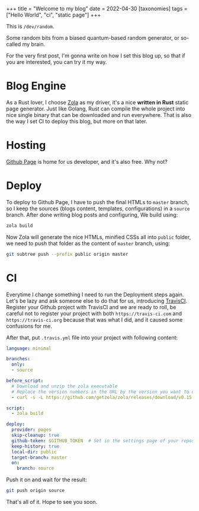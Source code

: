 +++
title = "Welcome to my blog"
date = 2022-04-30
[taxonomies]
tags = ["Hello World", "ci", "static page"]
+++

This is `/dev/random`.

Some random bits from a biased quantum-based random generator, or so-called my brain.

For the very first post, I'm gonna write on how I set this blog up, so that if you
are interested, you can try it my way.
<!-- more -->

# Blog Engine

As a Rust lover, I choose [Zola](https://www.getzola.org/) as my driver, it's
a nice **written in Rust** static page generator. Just like Golang, Rust can compile
the whole project into nice single binary that can be downloaded and run everywhere.
That is also the way I set CI to deploy this blog, but more on that later.

# Hosting

[Github Page](https://pages.github.com) is home for us developer, and it's also free. Why not?

# Deploy

To deploy to Github Page, I have to push the final HTMLs to `master` branch,
so I keep the sources (blogs content, templates, configurations) in a `source` branch.
After done writing blog posts and configuring, We build using:

```bash
zola build
```

Now Zola will generate the nice HTMLs, minified CSSs all into `public` folder, we need to push
that folder as the content of `master` branch, using:

```bash
git subtree push --prefix public origin master
```

# CI

Everytime I change something I need to run the Deployment steps again. 
Let's be lazy and ask someone else to do that for us, introducing 
[TravisCI](https://travis-ci.com).  
Register your Github project with TravisCI and we are ready to roll, be careful not to register
your project with both `https://travis-ci.com` and `https://travis-ci.org` because that was
what I did, and it caused some confusions for me.

After that, put `.travis.yml` file into your project with following content:

```yaml
language: minimal

branches:
  only:
  - source

before_script:
  # Download and unzip the zola executable
  # Replace the version numbers in the URL by the version you want to use
  - curl -s -L https://github.com/getzola/zola/releases/download/v0.15.3/zola-v0.15.3-x86_64-unknown-linux-gnu.tar.gz | sudo tar xvzf - -C /usr/local/bin

script:
  - zola build

deploy:
  provider: pages
  skip-cleanup: true
  github-token: $GITHUB_TOKEN  # Set in the settings page of your repository, as a secure variable
  keep-history: true
  local-dir: public
  target-branch: master
  on:
    branch: source
```

Push it on and wait for the result:

```bash
git push origin source
```

That's all of it. Hope to see you soon.
